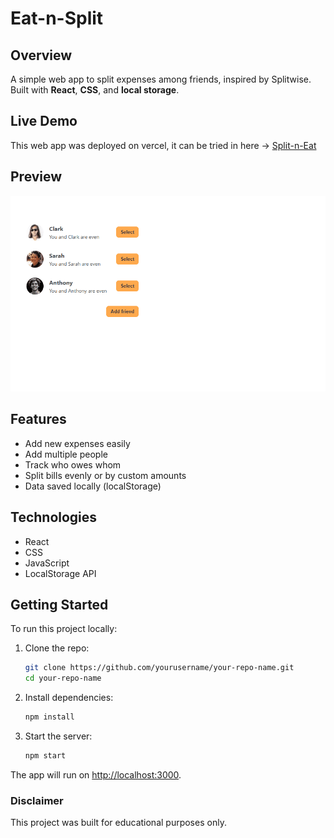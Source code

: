 # Eat-n-Split

## Overview

A simple web app to split expenses among friends, inspired by Splitwise.  
Built with **React**, **CSS**, and **local storage**.

## Live Demo

This web app was deployed on vercel, it can be tried in here -> [Split-n-Eat](https://eat-n-split-psi-gold.vercel.app/)

## Preview

![App Demo](eat-n-split_preview.gif)

## Features

- Add new expenses easily
- Add multiple people
- Track who owes whom
- Split bills evenly or by custom amounts
- Data saved locally (localStorage)

## Technologies

- React
- CSS
- JavaScript
- LocalStorage API

## Getting Started

To run this project locally:

1. Clone the repo:

   ```bash
   git clone https://github.com/yourusername/your-repo-name.git
   cd your-repo-name
   ```

2. Install dependencies:

   ```bash
   npm install
   ```

3. Start the server:
   ```bash
   npm start
   ```

The app will run on [http://localhost:3000](http://localhost:3000).

### Disclaimer

This project was built for educational purposes only.
